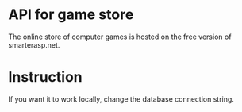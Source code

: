 # API for game store
 The online store of computer games is hosted on the free version of smarterasp.net.
 
# Instruction
If you want it to work locally, change the database connection string.
